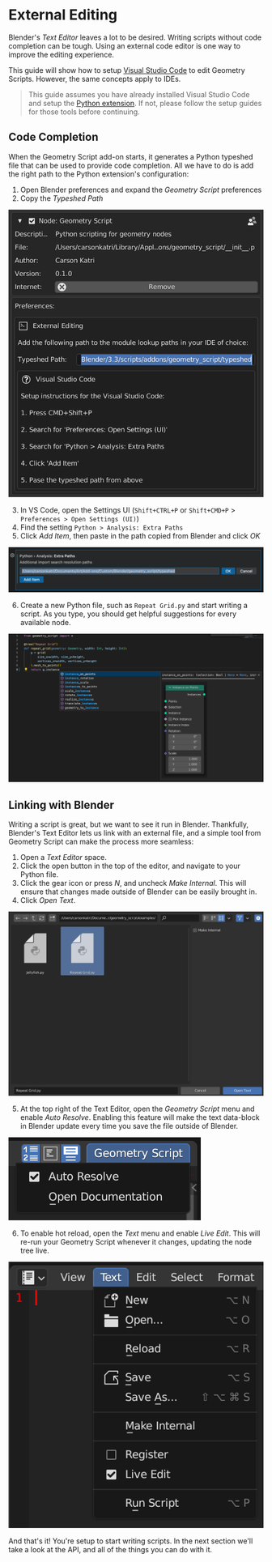 # External Editing

Blender's *Text Editor* leaves a lot to be desired. Writing scripts without code completion can be tough.
Using an external code editor is one way to improve the editing experience.

This guide will show how to setup [Visual Studio Code](https://code.visualstudio.com/) to edit Geometry Scripts. However, the same concepts apply to IDEs.

> This guide assumes you have already installed Visual Studio Code and setup the [Python extension](https://marketplace.visualstudio.com/items?itemName=ms-python.python). If not, please follow the setup guides for those tools before continuing.

## Code Completion
When the Geometry Script add-on starts, it generates a Python typeshed file that can be used to provide code completion.
All we have to do is add the right path to the Python extension's configuration:

1. Open Blender preferences and expand the *Geometry Script* preferences
2. Copy the *Typeshed Path*

![A screenshot of the Geometry Script preferences](../images/addon_preferences.png)

3. In VS Code, open the Settings UI (`Shift+CTRL+P` or `Shift+CMD+P` > `Preferences > Open Settings (UI)`)
4. Find the setting `Python > Analysis: Extra Paths`
5. Click *Add Item*, then paste in the path copied from Blender and click *OK*

![A screenshot of the Python > Analysis: Extra Paths setting with the path pasted in](../images/vscode_extra_paths.png)

6. Create a new Python file, such as `Repeat Grid.py` and start writing a script. As you type, you should get helpful suggestions for every available node.

![A screenshot of a script with the documentation for `instance_on_points` appearing as the user types.](../images/vscode_code_completion.png)

## Linking with Blender
Writing a script is great, but we want to see it run in Blender. Thankfully, Blender's Text Editor lets us link with an external file, and a simple tool from Geometry Script can make the process more seamless:

1. Open a *Text Editor* space.
2. Click the open button in the top of the editor, and navigate to your Python file.
3. Click the gear icon or press *N*, and uncheck *Make Internal*. This will ensure that changes made outside of Blender can be easily brought in.
4. Click *Open Text*.

![A screenshot of Blender's file picker, with the Make Internal checkbox unchecked.](../images/open_file.png)

5. At the top right of the Text Editor, open the *Geometry Script* menu and enable *Auto Resolve*. Enabling this feature will make the text data-block in Blender update every time you save the file outside of Blender.

![A screenshot of the Geometry Script menu with Auto Resolve checked](../images/auto_resolve.png)

6. To enable hot reload, open the *Text* menu and enable *Live Edit*. This will re-run your Geometry Script whenever it changes, updating the node tree live.

![A screenshot of the Text menu with Live Edit checked](../images/live_edit.png)

And that's it! You're setup to start writing scripts. In the next section we'll take a look at the API, and all of the things you can do with it.